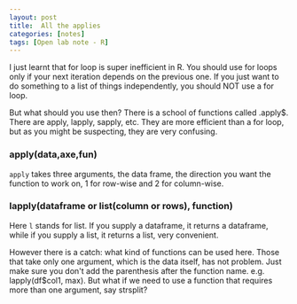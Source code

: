 ```yaml
---
layout: post
title:  All the applies
categories: [notes]
tags: [Open lab note - R]
---
```


I just learnt that for loop is super inefficient in R. You should use for loops only if your next iteration depends on the previous one. If you just want to do something to a list of things independently, you should NOT use a for loop.

But what should you use then? There is a school of functions called .apply$. There are apply, lapply, sapply, etc. They are more efficient than a for loop, but as you might be suspecting, they are very confusing.

### apply(data,axe,fun)

`apply` takes three arguments, the data frame, the direction you want the function to work on, 1 for row-wise and 2 for column-wise. 

### lapply(dataframe or list(column or rows), function)

Here `l` stands for list. If you supply a dataframe, it returns a dataframe, while if you supply a list, it returns a list, very convenient. 

However there is a catch: what kind of functions can be used here. Those that take only one argument, which is the data itself, has not problem. Just make sure you don't add the parenthesis after the function name. e.g. lapply(df$col1, max). But what if we need to use a function that requires more than one argument, say strsplit?


 


